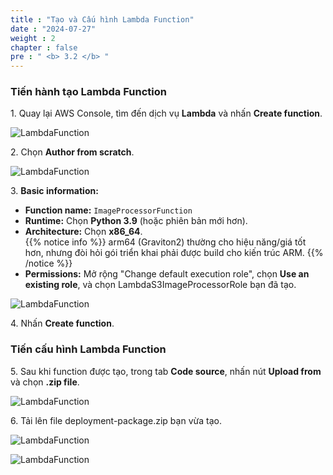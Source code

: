 ```yaml
---
title : "Tạo và Cấu hình Lambda Function"
date : "2024-07-27"
weight : 2
chapter : false
pre : " <b> 3.2 </b> "
---
```


### Tiến hành tạo Lambda Function

1\. Quay lại AWS Console, tìm đến dịch vụ **Lambda** và nhấn **Create function**.

![LambdaFunction](/images/image38.png)

2\. Chọn **Author from scratch**.

![LambdaFunction](/images/image34.png)

3\. **Basic information:**  
   * **Function name:** `ImageProcessorFunction`  
   * **Runtime:** Chọn **Python 3.9** (hoặc phiên bản mới hơn).  
   * **Architecture:** Chọn **x86\_64**.  
   {{% notice info %}}
arm64 (Graviton2) thường cho hiệu năng/giá tốt hơn, nhưng đòi hỏi gói triển khai phải được build cho kiến trúc ARM.
{{% /notice %}}
   * **Permissions:** Mở rộng "Change default execution role", chọn **Use an existing role**, và chọn LambdaS3ImageProcessorRole bạn đã tạo.

   ![LambdaFunction](/images/image10.png)

4\. Nhấn **Create function**.  

### Tiến cấu hình Lambda Function

5\. Sau khi function được tạo, trong tab **Code source**, nhấn nút **Upload from** và chọn **.zip file**. 

![LambdaFunction](/images/image27.png)

6\. Tải lên file deployment-package.zip bạn vừa tạo.

![LambdaFunction](/images/image31.png)

![LambdaFunction](/images/image13.png)


